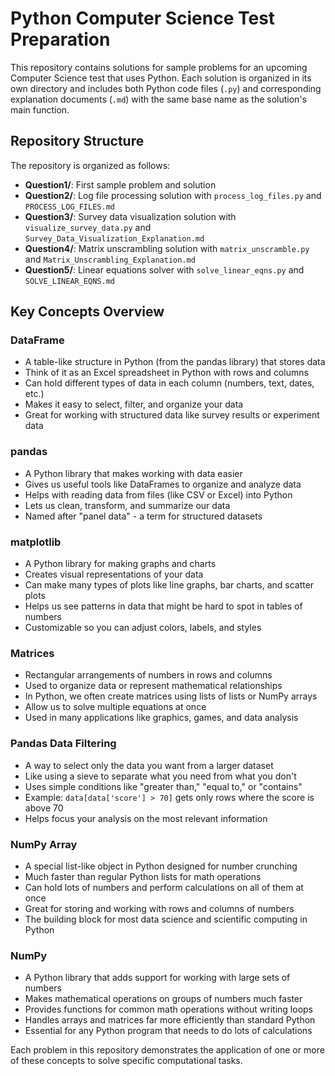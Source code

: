 # Python Computer Science Test Preparation

This repository contains solutions for sample problems for an upcoming Computer Science test that uses Python. Each solution is organized in its own directory and includes both Python code files (`.py`) and corresponding explanation documents (`.md`) with the same base name as the solution's main function.

## Repository Structure

The repository is organized as follows:

- **Question1/**: First sample problem and solution
- **Question2/**: Log file processing solution with `process_log_files.py` and `PROCESS_LOG_FILES.md`
- **Question3/**: Survey data visualization solution with `visualize_survey_data.py` and `Survey_Data_Visualization_Explanation.md`
- **Question4/**: Matrix unscrambling solution with `matrix_unscramble.py` and `Matrix_Unscrambling_Explanation.md`
- **Question5/**: Linear equations solver with `solve_linear_eqns.py` and `SOLVE_LINEAR_EQNS.md`

## Key Concepts Overview

### DataFrame
- A table-like structure in Python (from the pandas library) that stores data
- Think of it as an Excel spreadsheet in Python with rows and columns
- Can hold different types of data in each column (numbers, text, dates, etc.)
- Makes it easy to select, filter, and organize your data
- Great for working with structured data like survey results or experiment data

### pandas
- A Python library that makes working with data easier
- Gives us useful tools like DataFrames to organize and analyze data
- Helps with reading data from files (like CSV or Excel) into Python
- Lets us clean, transform, and summarize our data
- Named after "panel data" - a term for structured datasets

### matplotlib
- A Python library for making graphs and charts
- Creates visual representations of your data
- Can make many types of plots like line graphs, bar charts, and scatter plots
- Helps us see patterns in data that might be hard to spot in tables of numbers
- Customizable so you can adjust colors, labels, and styles

### Matrices
- Rectangular arrangements of numbers in rows and columns
- Used to organize data or represent mathematical relationships
- In Python, we often create matrices using lists of lists or NumPy arrays
- Allow us to solve multiple equations at once
- Used in many applications like graphics, games, and data analysis

### Pandas Data Filtering
- A way to select only the data you want from a larger dataset
- Like using a sieve to separate what you need from what you don't
- Uses simple conditions like "greater than," "equal to," or "contains"
- Example: `data[data['score'] > 70]` gets only rows where the score is above 70
- Helps focus your analysis on the most relevant information

### NumPy Array
- A special list-like object in Python designed for number crunching
- Much faster than regular Python lists for math operations
- Can hold lots of numbers and perform calculations on all of them at once
- Great for storing and working with rows and columns of numbers
- The building block for most data science and scientific computing in Python

### NumPy
- A Python library that adds support for working with large sets of numbers
- Makes mathematical operations on groups of numbers much faster
- Provides functions for common math operations without writing loops
- Handles arrays and matrices far more efficiently than standard Python
- Essential for any Python program that needs to do lots of calculations

Each problem in this repository demonstrates the application of one or more of these concepts to solve specific computational tasks.